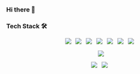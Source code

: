 ### Hi there 👋
<p align="center">
    <h3> Tech Stack 🛠</h3>
</p>
<p align="center">
    <img src="https://img.shields.io/badge/HTML5-E34F26?style=flat-square&logo=HTML5&logoColor=white"/></a> &nbsp
    <img src="https://img.shields.io/badge/CSS3-1572B6?style=flat-square&logo=CSS3&logoColor=white"/></a> &nbsp
    <img src="https://img.shields.io/badge/JavaScript-F7DF1E?style=flat-square&logo=JavaScript&logoColor=white"/></a> &nbsp
    <img src="https://img.shields.io/badge/React-61DAFB?style=flat-square&logo=React&logoColor=white"/></a> &nbsp
    <img src="https://img.shields.io/badge/Redux-764ABC?style=flat-square&logo=Redux&logoColor=white"/></a> &nbsp
    <img src="https://img.shields.io/badge/React Router-CA4245?style=flat-square&logo=ReactRouter&logoColor=white"/></a> &nbsp
    <img src="https://img.shields.io/badge/Firebase-FFCA28?style=flat-square&logo=Firebase&logoColor=white"/></a> &nbsp
</p>

<p align="center">
    <a href="https://velog.io/@dowon938">
        <img src="https://img.shields.io/badge/velog-20c997?style=flat-square&logo=Vimeo&logoColor=white&link=https://velog.io/@dowon938"/>
    </a>
</p>

<p align="center">
    <img src="https://github-readme-stats.vercel.app/api?username=dowon938&show_icons=true&theme=gotham"/></a> &nbsp
    <img src="https://github-readme-stats.vercel.app/api/top-langs/?username=dowon938&layout=compact&theme=gotham&langs_count=6&card_width=445"/></a> &nbsp
</p>

<!--
**dowon938/dowon938** is a ✨ _special_ ✨ repository because its `README.md` (this file) appears on your GitHub profile.

Here are some ideas to get you started:

- 🔭 I’m currently working on ...
- 🌱 I’m currently learning ...
- 👯 I’m looking to collaborate on ...
- 🤔 I’m looking for help with ...
- 💬 Ask me about ...
- 📫 How to reach me: ...
- 😄 Pronouns: ...
- ⚡ Fun fact: ...
-->
